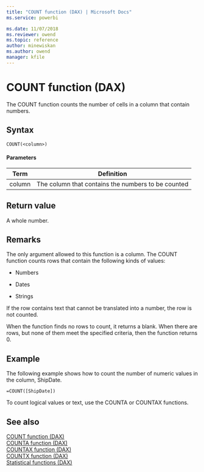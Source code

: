 ```yaml
---
title: "COUNT function (DAX) | Microsoft Docs"
ms.service: powerbi 

ms.date: 11/07/2018
ms.reviewer: owend
ms.topic: reference
author: minewiskan
ms.author: owend
manager: kfile
---
```

# COUNT function (DAX)
The COUNT function counts the number of cells in a column that contain numbers.  
  
## Syntax  
  
```dax
COUNT(<column>)  
```
  
#### Parameters  
  
|Term|Definition|  
|--------|--------------|  
|column|The column that contains the numbers to be counted|  
  
## Return value  
A whole number.  
  
## Remarks  
The only argument allowed to this function is a column. The COUNT function counts rows that contain the following kinds of values:  
  
-   Numbers  
  
-   Dates  

-   Strings
  
If the row contains text that cannot be translated into a number, the row is not counted.  
  
When the function finds no rows to count, it returns a blank.  When there are rows, but none of them meet the specified criteria, then the function returns 0.  
  
## Example  
The following example shows how to count the number of numeric values in the column, ShipDate.  
  
```dax
=COUNT([ShipDate])  
```

To count logical values or text, use the COUNTA or COUNTAX functions.  
  
## See also  
[COUNT function &#40;DAX&#41;](count-function-dax.md)  
[COUNTA function &#40;DAX&#41;](counta-function-dax.md)  
[COUNTAX function &#40;DAX&#41;](countax-function-dax.md)  
[COUNTX function &#40;DAX&#41;](countx-function-dax.md)  
[Statistical functions &#40;DAX&#41;](statistical-functions-dax.md)  
  
